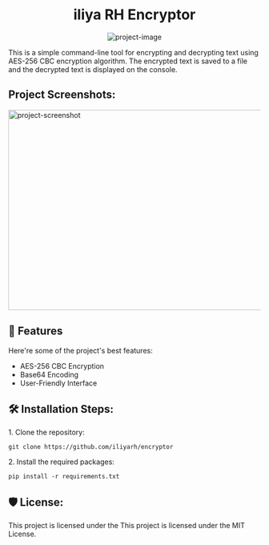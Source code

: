 <h1 align="center" id="title">iliya RH Encryptor</h1>

<p align="center"><img src="https://avatars.githubusercontent.com/u/83126380?v=4" alt="project-image"></p>

<p id="description">This is a simple command-line tool for encrypting and decrypting text using AES-256 CBC encryption algorithm. The encrypted text is saved to a file and the decrypted text is displayed on the console.</p>

<h2>Project Screenshots:</h2>

<img src="https://tinypng.com/backend/opt/output/vqrmr4ydykthe0gpmx4pspz5h905a5h7/Annotation%202023-06-15%20110525.png" alt="project-screenshot" width="700" height="400/">

  
  
<h2>🧐 Features</h2>

Here're some of the project's best features:

*   AES-256 CBC Encryption
*   Base64 Encoding
*   User-Friendly Interface

<h2>🛠️ Installation Steps:</h2>

<p>1. Clone the repository:</p>

```
git clone https://github.com/iliyarh/encryptor
```

<p>2. Install the required packages:</p>

```
pip install -r requirements.txt
```

<h2>🛡️ License:</h2>

This project is licensed under the This project is licensed under the MIT License.

